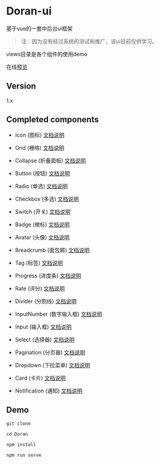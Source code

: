 # Doran-ui
基于vue的一套中后台ui框架
>注：因为没有经过系统的测试和推广，该ui目前仅供学习。

views目录是各个组件的使用demo

在线[预览](http://39.105.180.129:9000/)

## Version
1.x

## Completed components

* Icon (图标) [文档说明](https://github.com/ximoThorn/Doran/tree/master/src/components/icon)

* Grid (栅格) [文档说明](https://github.com/ximoThorn/Doran/tree/master/src/components/grid)

* Collapse (折叠面板) [文档说明](https://github.com/ximoThorn/Doran/tree/master/src/components/collapse)

* Button (按钮) [文档说明](https://github.com/ximoThorn/Doran/tree/master/src/components/button)

* Radio (单选) [文档说明](https://github.com/ximoThorn/Doran/tree/master/src/components/radio)

* Checkbox (多选) [文档说明](https://github.com/ximoThorn/Doran/tree/master/src/components/checkbox)

* Switch (开关) [文档说明](https://github.com/ximoThorn/Doran/tree/master/src/components/switch)

* Badge (微标) [文档说明](https://github.com/ximoThorn/Doran/tree/master/src/components/badge)

* Avatar (头像) [文档说明](https://github.com/ximoThorn/Doran/tree/master/src/components/avatar)

* Breadcrumb (面包屑) [文档说明](https://github.com/ximoThorn/Doran/tree/master/src/components/breadcrumb)

* Tag (标签) [文档说明](https://github.com/ximoThorn/Doran/tree/master/src/components/tag)

* Progress (进度条) [文档说明](https://github.com/ximoThorn/Doran/tree/master/src/components/progress)

* Rate (评分) [文档说明](https://github.com/ximoThorn/Doran/tree/master/src/components/rate)

* Divider (分割线) [文档说明](https://github.com/ximoThorn/Doran/tree/master/src/components/divider)

* InputNumber (数字输入框) [文档说明](https://github.com/ximoThorn/Doran/tree/master/src/components/input-number)

* Input (输入框) [文档说明](https://github.com/ximoThorn/Doran/tree/master/src/components/input)

* Select (选择器) [文档说明](https://github.com/ximoThorn/Doran/tree/master/src/components/select)

* Pagination (分页器) [文档说明](https://github.com/ximoThorn/Doran/tree/master/src/components/pagination)

* Dropdown (下拉菜单) [文档说明](https://github.com/ximoThorn/Doran/tree/master/src/components/dropdown)

* Card (卡片) [文档说明](https://github.com/ximoThorn/Doran/tree/master/src/components/card)

* Notification (通知) [文档说明](https://github.com/ximoThorn/Doran/blob/master/src/components/notification)

## Demo
```
git clone

cd Doran

npm install

npm run serve
```
